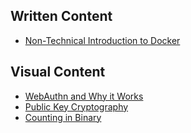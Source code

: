 ## Written Content
- [Non-Technical Introduction to Docker](/docker)

## Visual Content
- [WebAuthn and Why it Works](/webauthn)
- [Public Key Cryptography](/rsa)
- [Counting in Binary](/binary)
